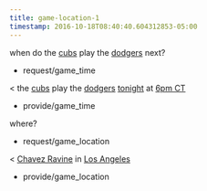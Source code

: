 ```yaml
---
title: game-location-1
timestamp: 2016-10-18T08:40:40.604312853-05:00
---
```


when do the [cubs](team) play the [dodgers](team#opponent) next?
* request/game_time

< the [cubs](team) play the [dodgers](team#opponent) [tonight](time/game_day) at [6pm CT](time/game)
* provide/game_time

where?
* request/game_location

< [Chavez Ravine](game_location#venue) in [Los Angeles](game_location#city)
* provide/game_location
